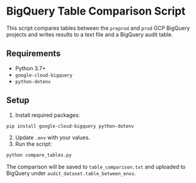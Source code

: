 
# BigQuery Table Comparison Script

This script compares tables between the `preprod` and `prod` GCP BigQuery projects and writes results to a text file and a BigQuery audit table.

## Requirements

- Python 3.7+
- `google-cloud-bigquery`
- `python-dotenv`

## Setup

1. Install required packages:

```bash
pip install google-cloud-bigquery python-dotenv
```

2. Update `.env` with your values.
3. Run the script:

```bash
python compare_tables.py
```

The comparison will be saved to `table_comparison.txt` and uploaded to BigQuery under `audit_dataset.table_between_envs`.

